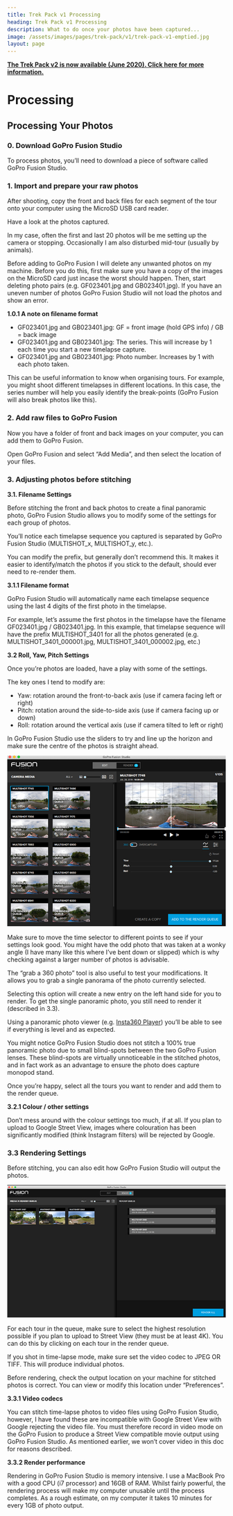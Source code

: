 ```yaml
---
title: Trek Pack v1 Processing
heading: Trek Pack v1 Processing
description: What to do once your photos have been captured...
image: /assets/images/pages/trek-pack/v1/trek-pack-v1-emptied.jpg
layout: page
---
```


[**The Trek Pack v2 is now available (June 2020). Click here for more information.**](/trek-pack/v2/table-of-contents)

# Processing

## Processing Your Photos

### 0. Download GoPro Fusion Studio

To process photos, you’ll need to download a piece of software called GoPro Fusion Studio.

### 1. Import and prepare your raw photos

After shooting, copy the front and back files for each segment of the tour onto your computer using the MicroSD USB card reader.

Have a look at the photos captured.

In my case, often the first and last 20 photos will be me setting up the camera or stopping. Occasionally I am also disturbed mid-tour (usually by animals).

Before adding to GoPro Fusion I will delete any unwanted photos on my machine. Before you do this, first make sure you have a copy of the images on the MicroSD card just incase the worst should happen. Then, start deleting photo pairs (e.g. GF023401.jpg and GB023401.jpg). If you have an uneven number of photos GoPro Fusion Studio will not load the photos and show an error.

**1.0.1 A note on filename format**

* GF023401.jpg and GB023401.jpg: GF = front image (hold GPS info) / GB = back image
* GF023401.jpg and GB023401.jpg: The series. This will increase by 1 each time you start a new timelapse capture.
* GF023401.jpg and GB023401.jpg: Photo number. Increases by 1 with each photo taken.

This can be useful information to know when organising tours. For example, you might shoot different timelapses in different locations. In this case, the series number will help you easily identify the break-points (GoPro Fusion will also break photos like this).

### 2. Add raw files to GoPro Fusion

Now you have a folder of front and back images on your computer, you can add them to GoPro Fusion.

Open GoPro Fusion and select “Add Media”, and then select the location of your files.

### 3. Adjusting photos before stitching

**3.1. Filename Settings**

Before stitching the front and back photos to create a final panoramic photo, GoPro Fusion Studio allows you to modify some of the settings for each group of photos.

You’ll notice each timelapse sequence you captured is separated by GoPro Fusion Studio (MULTISHOT_x, MULTISHOT_y, etc.).

You can modify the prefix, but generally don’t recommend this. It makes it easier to identify/match the photos if you stick to the default, should ever need to re-render them.

**3.1.1 Filename format**

GoPro Fusion Studio will automatically name each timelapse sequence using the last 4 digits of the first photo in the timelapse.

For example, let’s assume the first photos in the timelapse have the filename GF023401.jpg / GB023401.jpg. In this example, that timelapse sequence will have the prefix MULTISHOT\_3401 for all the photos generated (e.g. MULTISHOT_3401_000001.jpg, MULTISHOT_3401_000002.jpg, etc.)

**3.2 Roll, Yaw, Pitch Settings**

Once you’re photos are loaded, have a play with some of the settings.

The key ones I tend to modify are:

* Yaw: rotation around the front-to-back axis (use if camera facing left or right)
* Pitch: rotation around the side-to-side axis (use if camera facing up or down)
* Roll: rotation around the vertical axis (use if camera tilted to left or right)

In GoPro Fusion Studio use the sliders to try and line up the horizon and make sure the centre of the photos is straight ahead.

<img class="img-fluid" src="/assets/images/pages/trek-pack/v1/gopro-fusion-studio-settings.jpeg" alt="GoPro Fusion Studio settings" title="GoPro Fusion Studio settings" />

Make sure to move the time selector to different points to see if your settings look good. You might have the odd photo that was taken at a wonky angle (I have many like this where I’ve bent down or slipped) which is why checking against a larger number of photos is advisable.

The “grab a 360 photo” tool is also useful to test your modifications. It allows you to grab a single panorama of the photo currently selected.

Selecting this option will create a new entry on the left hand side for you to render. To get the single panoramic photo, you still need to render it (described in 3.3).

Using a panoramic photo viewer (e.g. [Insta360 Player](https://www.insta360.com/download)) you’ll be able to see if everything is level and as expected.

You might notice GoPro Fusion Studio does not stitch a 100% true panoramic photo due to small blind-spots between the two GoPro Fusion lenses. These blind-spots are virtually unnoticeable in the stitched photos, and in fact work as an advantage to ensure the photo does capture monopod stand.

Once you’re happy, select all the tours you want to render and add them to the render queue.

**3.2.1 Colour / other settings**

Don’t mess around with the colour settings too much, if at all. If you plan to upload to Google Street View, images where colouration has been significantly modified (think Instagram filters) will be rejected by Google.

### 3.3 Rendering Settings

Before stitching, you can also edit how GoPro Fusion Studio will output the photos.

<img class="img-fluid" src="/assets/images/pages/trek-pack/v1/gopro-fusion-studio-render-queue.jpeg" alt="GoPro Fusion Studio render queue" title="GoPro Fusion Studio render queue" />

For each tour in the queue, make sure to select the highest resolution possible if you plan to upload to Street View (they must be at least 4K). You can do this by clicking on each tour in the render queue.

If you shot in time-lapse mode, make sure set the video codec to JPEG OR TIFF. This will produce individual photos.

Before rendering, check the output location on your machine for stitched photos is correct. You can view or modify this location under “Preferences”.

**3.3.1 Video codecs**

You can stitch time-lapse photos to video files using GoPro Fusion Studio, however, I have found these are incompatible with Google Street View with Google rejecting the video file. You must therefore record in video mode on the GoPro Fusion to produce a Street View compatible movie output using GoPro Fusion Studio. As mentioned earlier, we won’t cover video in this doc for reasons described.

**3.3.2 Render performance**

Rendering in GoPro Fusion Studio is memory intensive. I use a MacBook Pro with a good CPU (i7 processor) and 16GB of RAM. Whilst fairly powerful, the rendering process will make my computer unusable until the process completes. As a rough estimate, on my computer it takes 10 minutes for every 1GB of photo output.